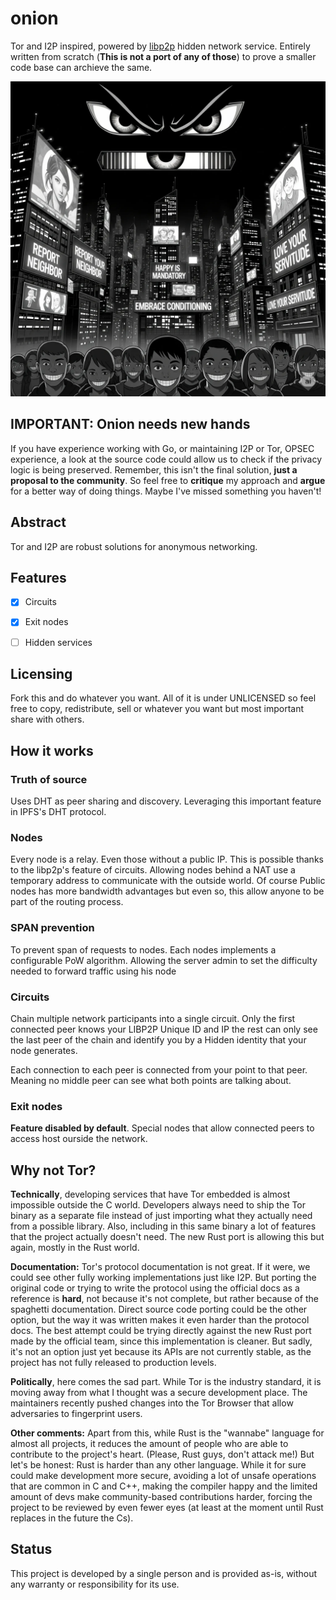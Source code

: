 # onion

Tor and I2P inspired, powered by [libp2p](https://libp2p.io/) hidden network service. Entirely written from scratch (**This is not a port of any of those**) to prove a smaller code base can archieve the same.

![logo](images/logo.webp)

## IMPORTANT: Onion needs new hands

If you have experience working with Go, or maintaining I2P or Tor, OPSEC experience, a look at the source code could allow us to check if the privacy logic is being preserved. Remember, this isn't the final solution, **just a proposal to the community**. So feel free to **critique** my approach and **argue** for a better way of doing things. Maybe I've missed something you haven't!

## Abstract

Tor and I2P are robust solutions for anonymous networking.

## Features

- [x] Circuits

- [x] Exit nodes

- [ ] Hidden services

## Licensing

Fork this and do whatever you want. All of it is under UNLICENSED so feel free to copy, redistribute, sell or whatever you want but most important share with others.

## How it works

### Truth of source

Uses DHT as peer sharing and discovery. Leveraging this important feature in IPFS's DHT protocol.

### Nodes

Every node is a relay. Even those without a public IP. This is possible thanks to the libp2p's feature of circuits. Allowing nodes behind a NAT use a temporary address to communicate with the outside world. Of course Public nodes has more bandwidth advantages but even so, this allow anyone to be part of the routing process.

### SPAN prevention

To prevent span of requests to nodes. Each nodes implements a configurable PoW algorithm. Allowing the server admin to set the difficulty needed to forward traffic using his node

### Circuits

Chain multiple network participants into a single circuit. Only the first connected peer knows your LIBP2P Unique ID and IP the rest can only see the last peer of the chain and identify you by a Hidden identity that your node generates.

Each connection to each peer is connected from your point to that peer. Meaning no middle peer can see what both points are talking about.

### Exit nodes

**Feature disabled by default**. Special nodes that allow connected peers to access host ourside the network.

## Why not Tor?

**Technically**, developing services that have Tor embedded is almost impossible outside the C world. Developers always need to ship the Tor binary as a separate file instead of just importing what they actually need from a possible library. Also, including in this same binary a lot of features that the project actually doesn't need. The new Rust port is allowing this but again, mostly in the Rust world.

**Documentation:** Tor's protocol documentation is not great. If it were, we could see other fully working implementations just like I2P. But porting the original code or trying to write the protocol using the official docs as a reference is **hard**, not because it's not complete, but rather because of the spaghetti documentation. Direct source code porting could be the other option, but the way it was written makes it even harder than the protocol docs. The best attempt could be trying directly against the new Rust port made by the official team, since this implementation is cleaner. But sadly, it's not an option just yet because its APIs are not currently stable, as the project has not fully released to production levels.

**Politically**, here comes the sad part. While Tor is the industry standard, it is moving away from what I thought was a secure development place. The maintainers recently pushed changes into the Tor Browser that allow adversaries to fingerprint users.

**Other comments:** Apart from this, while Rust is the "wannabe" language for almost all projects, it reduces the amount of people who are able to contribute to the project's heart. (Please, Rust guys, don't attack me!) But let's be honest: Rust is harder than any other language. While it for sure could make development more secure, avoiding a lot of unsafe operations that are common in C and C++, making the compiler happy and the limited amount of devs make community-based contributions harder, forcing the project to be reviewed by even fewer eyes (at least at the moment until Rust replaces in the future the Cs).

## Status

This project is developed by a single person and is provided as-is, without any warranty or responsibility for its use.
